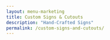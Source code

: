 ```yaml
---
layout: menu-marketing
title: Custom Signs & Cutouts
description: "Hand-Crafted Signs"
permalink: /custom-signs-and-cutouts/
---
```

